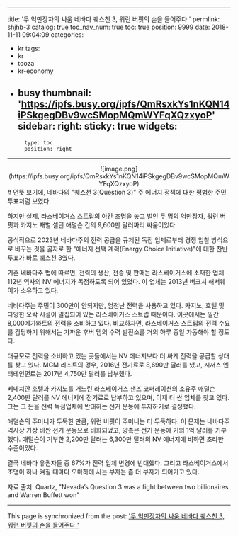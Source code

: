 
---
title: '두 억만장자의 싸움 네바다 퀘스천 3, 워런 버핏의 손을 들어주다 '
permlink: shjhb-3
catalog: true
toc_nav_num: true
toc: true
position: 9999
date: 2018-11-11 09:04:09
categories:
- kr
tags:
- kr
- tooza
- kr-economy
- busy
thumbnail: 'https://ipfs.busy.org/ipfs/QmRsxkYs1nKQN14iPSkgegDBv9wcSMopMQmWYFqXQzxyoP'
sidebar:
    right:
        sticky: true
widgets:
    -
        type: toc
        position: right
---


<center>
![image.png](https://ipfs.busy.org/ipfs/QmRsxkYs1nKQN14iPSkgegDBv9wcSMopMQmWYFqXQzxyoP)
</center>
#
언뜻 보기에, 네바다의 "퀘스천 3(Question 3)" 주 에너지 정책에 대한 평범한 주민 투표처럼 보였다. 

하지만 실제, 라스베이거스 스트립의 야간 조명을 놓고 벌인 두 명의 억만장자, 워런 버핏과 카지노 재벌 셀던 애덜슨 간의 9,600만 달러짜리 싸움이었다. 

공식적으로 2023년 네바다주의 전력 공급을 규제된 독점 업체로부터 경쟁 입찰 방식으로 바꾸는 것을 골자로 한 "에너지 선택 계획(Energy Choice Initiative)"에 대한 찬반 투표가 바로 퀘스천 3였다.  

기존 네바다주 법에 따르면, 전력의 생산, 전송 및 판매는 라스베이거스에 소재한 업체 112년 역사의 NV 에너지가 독점하도록 되어 있었다. 이 업체는 2013년 버크셔 해서웨이가 소유하고 있다. 

네바다주는 주민이 300만이 안되지만, 엄청난 전력을 사용하고 있다. 카지노, 호텔 및 다양한 오락 시설이 밀집되어 있는 라스베이거스 스트립 때문이다. 이곳에서는 일간 8,000메가와트의 전력을 소비하고 있다. 비교하자면, 라스베이거스 스트립의 전력 수요를 감당하기 위해서는 가까운 후버 댐의 수력 발전소를 거의 하루 종일 가동해야 할 정도다.  

대규모로 전력을 소비하고 있는 곳들에서는 NV 에너지보다 더 싸게 전력을 공급할 상대를 찾고 있다. MGM 리조트의 경우, 2016년 전기료로 8,690만 달러를 냈고, 시저스 엔터테인먼트는 2017년 4,750만 달러를 납부했다. 

베네치안 호텔과 카지노를 거느린 라스베이거스 샌즈 코퍼레이션의 소유주 애덜슨 2,400만 달러를 NV 에너지에 전기료로 납부하고 있으며, 이제 더 싼 업체를 찾고 있다. 그는 그 돈을 전력 독점업체에 반대하는 선거 운동에 투자하기로 결정했다. 

애덜슨의 주머니가 두둑한 만큼, 워런 버핏이 주머니는 더 두둑하다. 이 문제는 네바다주 역사상 가장 비싼 선거 운동으로 비화되었고, 양측은 선거 운동에 거의 1억 달러를 기부했다. 애덜슨이 기부한 2,200만 달러는 6,300만 달러의 NV 에너지에 비하면 초라한 수준이었다.  

결국 네바다 유권자들 중 67%가 전력 업체 변경에 반대했다. 그리고 라스베이거스에서 조명이 하나 켜질 때마다 오마하에 사는 부자는 좀 더 부자가 되어가고 있다. 

자료 출처: Quartz, "Nevada’s Question 3 was a fight between two billionaires and Warren Buffett won"

- - -

This page is synchronized from the post: ['두 억만장자의 싸움 네바다 퀘스천 3, 워런 버핏의 손을 들어주다 '](https://steemit.com/@pius.pius/shjhb-3)
